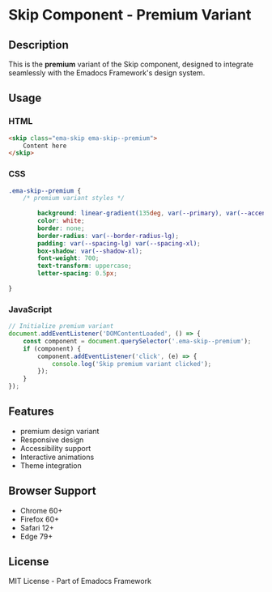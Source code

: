 # Skip Component - Premium Variant

## Description
This is the **premium** variant of the Skip component, designed to integrate seamlessly with the Emadocs Framework's design system.

## Usage

### HTML
```html
<skip class="ema-skip ema-skip--premium">
    Content here
</skip>
```

### CSS
```css
.ema-skip--premium {
    /* premium variant styles */
    
        background: linear-gradient(135deg, var(--primary), var(--accent));
        color: white;
        border: none;
        border-radius: var(--border-radius-lg);
        padding: var(--spacing-lg) var(--spacing-xl);
        box-shadow: var(--shadow-xl);
        font-weight: 700;
        text-transform: uppercase;
        letter-spacing: 0.5px;
    
}
```

### JavaScript
```javascript
// Initialize premium variant
document.addEventListener('DOMContentLoaded', () => {
    const component = document.querySelector('.ema-skip--premium');
    if (component) {
        component.addEventListener('click', (e) => {
            console.log('Skip premium variant clicked');
        });
    }
});
```

## Features
- premium design variant
- Responsive design
- Accessibility support
- Interactive animations
- Theme integration

## Browser Support
- Chrome 60+
- Firefox 60+
- Safari 12+
- Edge 79+

## License
MIT License - Part of Emadocs Framework

